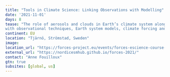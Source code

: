 ```yaml
---
title: "Tools in Climate Science: Linking Observations with Modelling"
date: '2021-11-01'
days: 8
tease: "The role of aerosols and clouds in Earth’s climate system along
with observational techniques, Earth system models, climate forcing and climate model evaluation through a series of lectures and tutorials."
continent: EU
location: "Tjärnö, Strömstad, Sweden"
image: 
location_url: "https://forces-project.eu/events/forces-escience-course-tools-in-climate-science-linking-observations-with-modelling/"
external_url: "https://nordicesmhub.github.io/forces-2021/"
contact: "Anne Fouilloux"
gtn: true
subsites: [global, us]
---
```

